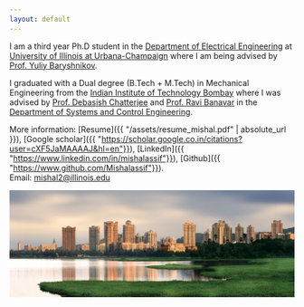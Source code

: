 ```yaml
---
layout: default
---
```


<!--<p><img src="assets/mishal.jpg" alt="abc" style="float: right;margin-right: 7px;margin-top: 7px;height: 200px;border: 5" /></p>-->

I am a third year Ph.D student in the [Department of Electrical Engineering](http://www.ece.illinois.edu) at [University of Illinois at Urbana-Champaign](https://illinois.edu/) where I am being advised by [Prof. Yuliy Baryshnikov](https://publish.illinois.edu/ymb/).

I graduated with a Dual degree (B.Tech + M.Tech) in Mechanical Engineering from the [Indian Institute of Technology Bombay](http://www.iitb.ac.in) where I was advised by [Prof. Debasish Chatterjee](http://www.sc.iitb.ac.in/~chatterjee) and [Prof. Ravi Banavar](http://www.sc.iitb.ac.in/~banavar) in the [Department of Systems and Control Engineering](http://www.sc.iitb.ac.in).

<!--
More information: [Resume]({{ "/assets/resume_mishal.pdf" | absolute_url }}), [CV]({{ "/assets/cv_mishal.pdf" | absolute_url }}), [LinkedIn]({{ "/assets/resume_mishal.pdf" | absolute_url }}), [CV]({{ "/assets/cv_mishal.pdf" | absolute_url }}).. <br>
-->

More information: [Resume]({{ "/assets/resume_mishal.pdf" | absolute_url }}), [Google scholar]({{ "https://scholar.google.co.in/citations?user=cXF5JaMAAAAJ&hl=en"}}), [LinkedIn]({{ "https://www.linkedin.com/in/mishalassif"}}), [Github]({{ "https://www.github.com/Mishalassif"}}). <br>
Email: [mishal2@illinois.edu](mailto:mishal2@illinois.edu) <br>

<img src="assets/iit_lakeside.jpg" alt="iit_lakeside.jpg" class="inline"> <br>

